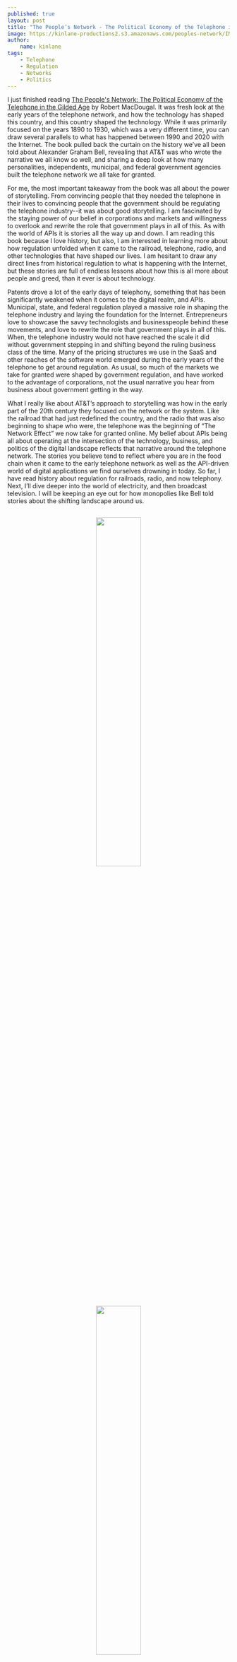 ```yaml
---
published: true
layout: post
title: "The People’s Network - The Political Economy of the Telephone in the Gilded Age"
image: https://kinlane-productions2.s3.amazonaws.com/peoples-network/IMG_4484.jpeg
author:
    name: kinlane
tags:
    - Telephone
    - Regulation
    - Networks
    - Politics
---
```

I just finished reading [The People's Network: The Political Economy of the Telephone in the Gilded Age](https://www.amazon.com/Peoples-Network-Political-Telephone-American/dp/0812245695) by Robert MacDougal. It was fresh look at the early years of the telephone network, and how the technology has shaped this country, and this country shaped the technology. While it was primarily focused on the years 1890 to 1930, which was a very different time, you can draw several parallels to what has happened between 1990 and 2020 with the Internet. The book pulled back the curtain on the history we’ve all been told about Alexander Graham Bell, revealing that AT&T was who wrote the narrative we all know so well, and sharing a deep look at how many personalities, independents, municipal, and federal government agencies built the telephone network we all take for granted.
 

For me, the most important takeaway from the book was all about the power of storytelling. From convincing people that they needed the telephone in their lives to convincing people that the government should be regulating the telephone industry--it was about good storytelling. I am fascinated by the staying power of our belief in corporations and markets and willingness to overlook and rewrite the role that government plays in all of this. As with the world of APIs it is stories all the way up and down. I am reading this book because I love history, but also, I am interested in learning more about how regulation unfolded when it came to the railroad, telephone, radio, and other technologies that have shaped our lives. I am hesitant to draw any direct lines from historical regulation to what is happening with the Internet, but these stories are full of endless lessons about how this is all more about people and greed, than it ever is about technology.
 

Patents drove a lot of the early days of telephony, something that has been significantly weakened when it comes to the digital realm, and APIs. Municipal, state, and federal regulation played a massive role in shaping the telephone industry and laying the foundation for the Internet. Entrepreneurs love to showcase the savvy technologists and businesspeople behind these movements, and love to rewrite the role that government plays in all of this. When, the telephone industry would not have reached the scale it did without government stepping in and shifting beyond the ruling business class of the time. Many of the pricing structures we use in the SaaS and other reaches of the software world emerged during the early years of the telephone to get around regulation. As usual, so much of the markets we take for granted were shaped by government regulation, and have worked to the advantage of corporations, not the usual narrative you hear from business about government getting in the way. 
 

What I really like about AT&T’s approach to storytelling was how in the early part of the 20th century they focused on the network or the system. Like the railroad that had just redefined the country, and the radio that was also beginning to shape who were, the telephone was the beginning of “The Network Effect” we now take for granted online. My belief about APIs being all about operating at the intersection of the technology, business, and politics of the digital landscape reflects that narrative around the telephone network. The stories you believe tend to reflect where you are in the food chain when it came to the early telephone network as well as the API-driven world of digital applications we find ourselves drowning in today. So far, I have read history about regulation for railroads, radio, and now telephony. Next, I’ll dive deeper into the world of electricity, and then broadcast television. I will be keeping an eye out for how monopolies like Bell told stories about the shifting landscape around us.

<center>
<img src="https://kinlane-productions2.s3.amazonaws.com/peoples-network/IMG_4480.jpeg" width="45%" style="padding: 15px;">
<img src="https://kinlane-productions2.s3.amazonaws.com/peoples-network/IMG_4483.jpeg" width="45%" style="padding: 15px;">
<img src="https://kinlane-productions2.s3.amazonaws.com/peoples-network/IMG_4482.jpeg" width="45%" style="padding: 15px;">
<img src="https://kinlane-productions2.s3.amazonaws.com/peoples-network/IMG_4481.jpeg" width="45%" style="padding: 15px;">
</center>